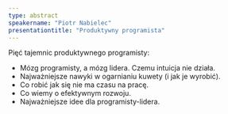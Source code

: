 ```yaml
---
type: abstract
speakername: "Piotr Nabielec"
presentationtitle: "Produktywny programista"
---
```

Pięć tajemnic produktywnego programisty:

* Mózg programisty, a mózg lidera. Czemu intuicja nie działa.
* Najważniejsze nawyki w ogarnianiu kuwety (i jak je wyrobić).
* Co robić jak się nie ma czasu na pracę.
* Co wiemy o efektywnym rozwoju.
* Najważniejsze idee dla programisty-lidera.
